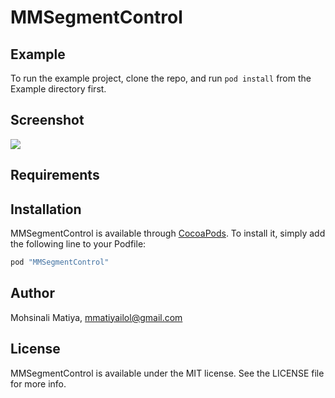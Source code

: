 # MMSegmentControl

## Example

To run the example project, clone the repo, and run `pod install` from the Example directory first.

## Screenshot

![](http://i.imgur.com/WI5vkF3.png)

## Requirements

## Installation

MMSegmentControl is available through [CocoaPods](http://cocoapods.org). To install
it, simply add the following line to your Podfile:

```ruby
pod "MMSegmentControl"
```

## Author

Mohsinali Matiya, mmatiyailol@gmail.com

## License

MMSegmentControl is available under the MIT license. See the LICENSE file for more info.
